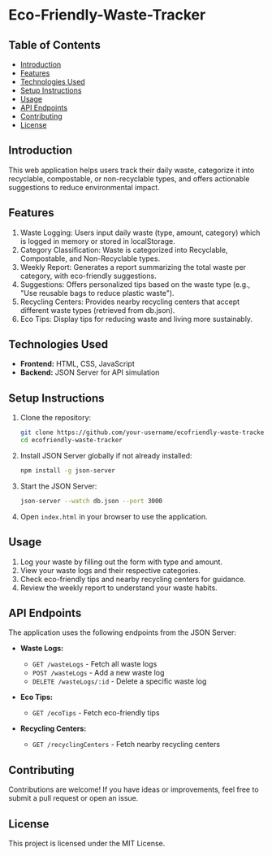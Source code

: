 # Eco-Friendly-Waste-Tracker
## Table of Contents
- [Introduction](#introduction)
- [Features](#features)
- [Technologies Used](#technologies-used)
- [Setup Instructions](#setup-instructions)
- [Usage](#usage)
- [API Endpoints](#api-endpoints)
- [Contributing](#contributing)
- [License](#license)
##  Introduction
This web application helps users track their daily waste, categorize it into recyclable, compostable, or non-recyclable types, and offers actionable suggestions to reduce environmental impact.
##  Features
 1. Waste Logging: Users input daily waste (type, amount, category) which is logged in memory or stored in localStorage.
 2. Category Classification: Waste is categorized into Recyclable, Compostable, and Non-Recyclable types.
 3. Weekly Report: Generates a report summarizing the total waste per category, with eco-friendly suggestions.
 4. Suggestions: Offers personalized tips based on the waste type (e.g., "Use reusable bags to reduce plastic waste").
 5. Recycling Centers: Provides nearby recycling centers that accept different waste types (retrieved from db.json).
 6. Eco Tips: Display tips for reducing waste and living more sustainably.

## Technologies Used
- **Frontend:** HTML, CSS, JavaScript
- **Backend:** JSON Server for API simulation
## Setup Instructions
1. Clone the repository:
   ```bash
   git clone https://github.com/your-username/ecofriendly-waste-tracker.git
   cd ecofriendly-waste-tracker
   ```

2. Install JSON Server globally if not already installed:
   ```bash
   npm install -g json-server
   ```

3. Start the JSON Server:
   ```bash
   json-server --watch db.json --port 3000
   ```

4. Open `index.html` in your browser to use the application.
## Usage
1. Log your waste by filling out the form with type and amount.
2. View your waste logs and their respective categories.
3. Check eco-friendly tips and nearby recycling centers for guidance.
4. Review the weekly report to understand your waste habits.
## API Endpoints
The application uses the following endpoints from the JSON Server:
- **Waste Logs:**
  - `GET /wasteLogs` - Fetch all waste logs
  - `POST /wasteLogs` - Add a new waste log
  - `DELETE /wasteLogs/:id` - Delete a specific waste log

- **Eco Tips:**
  - `GET /ecoTips` - Fetch eco-friendly tips

- **Recycling Centers:**
  - `GET /recyclingCenters` - Fetch nearby recycling centers
## Contributing
Contributions are welcome! If you have ideas or improvements, feel free to submit a pull request or open an issue.

## License
This project is licensed under the MIT License.